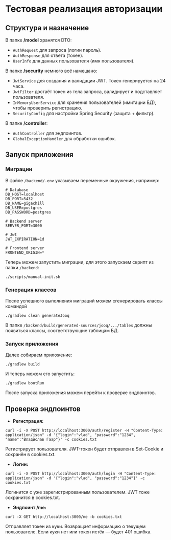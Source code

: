 # Тестовая реализация авторизации
## Структура и назначение
В папке **/model** хранятся DTO:
- `AuthRequest` для запроса (логин пароль).
- `AuthResponse` для ответа (токен).
- `UserInfo` для данных пользователя (имя пользователя).

В папке **/security** немного всё намешано:
- `JwtService` для создания и валидации JWT. Токен генерируется на 24 часа.
- `JwtFilter` достаёт токен из тела запроса, валидирует и подставляет пользователя.
- `InMemoryUserService` для хранения пользователей (имитации БД), чтобы проверить регистрацию.
- `SecurityConfig` для настройки Spring Security (защита + фильтр).

В папке **/controller**:
- `AuthController` для эндпоинтов.
- `GlobalExceptionHandler` для обработки ошибок.

## Запуск приложения
### Миграции
В файле `/backend/.env` указываем переменные окружения, например:
```
# Database
DB_HOST=localhost
DB_PORT=5432
DB_NAME=gigachill
DB_USER=postgres
DB_PASSWORD=postgres

# Backend server
SERVER_PORT=3000

# Jwt
JWT_EXPIRATION=1d

# Frontend server
FRONTEND_ORIGIN=*
``` 

Теперь можем запустить миграции, для этого запускаем скрипт из папки `/backend`:

```pwsh
./scripts/manual-init.sh
```

### Генерация классов
После успешного выполнения миграций можем сгенерировать классы командой

```pwsh
./gradlew clean generateJooq
```

В папке `/backend/build/generated-sources/jooq/.../tables` должны появиться классы, соответствующие таблицам БД.


### Запуск приложения

Далее собираем приложение:

```pwsh
./gradlew build
```

И теперь можем его запустить:
```pwsh
./gradlew bootRun
```

После запуска приложения можем перейти к проверке эндпоинтов.

## Проверка эндпоинтов
- **Регистрация:**
```pwsh
curl -i -X POST http://localhost:3000/auth/register -H "Content-Type: application/json" -d '{"login":"vlad", "password":"1234", "name":"Владислав Гаар"}' -c cookies.txt
```
Регистрирует пользователя. JWT-токен будет отправлен в Set-Cookie и сохранён в cookies.txt.

- **Логин:**
```pwsh
curl -i -X POST http://localhost:3000/auth/login -H "Content-Type: application/json" -d '{"login":"vlad", "password":"1234"}' -c cookies.txt
```
Логинится с уже зарегистрированным пользователем. JWT тоже сохранится в cookies.txt.

- **Эндпоинт /me:**
```pwsh
curl -X GET http://localhost:3000/me -b cookies.txt
```
Отправляет токен из куки. Возвращает информацию о текущем пользователе. Если куки нет или токен истёк — будет 401 ошибка.